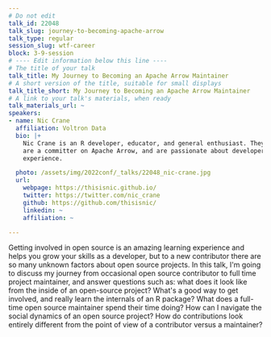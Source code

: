```yaml
---
# Do not edit
talk_id: 22048
talk_slug: journey-to-becoming-apache-arrow
talk_type: regular
session_slug: wtf-career
block: 3-9-session
# ---- Edit information below this line ----
# The title of your talk
talk_title: My Journey to Becoming an Apache Arrow Maintainer
# A short version of the title, suitable for small displays
talk_title_short: My Journey to Becoming an Apache Arrow Maintainer
# A link to your talk's materials, when ready
talk_materials_url: ~
speakers:
- name: Nic Crane
  affiliation: Voltron Data
  bio: |+
    Nic Crane is an R developer, educator, and general enthusiast. They
    are a committer on Apache Arrow, and are passionate about developer
    experience.

  photo: /assets/img/2022conf/_talks/22048_nic-crane.jpg
  url:
    webpage: https://thisisnic.github.io/
    twitter: https://twitter.com/nic_crane
    github: https://github.com/thisisnic/
    linkedin: ~
    affiliation: ~

---
```


<!-- ABSTRACT ----
Please write abstract below. You may use simple markdown (links, code style, bold, italics)
-->

Getting involved in open source is an amazing learning experience and helps
you grow your skills as a developer, but to a new contributor there are so
many unknown factors about open source projects. In this talk, I'm going to
discuss my journey from occasional open source contributor to full time project
maintainer, and answer questions such as: what does it look like from the inside
of an open-source project? What's a good way to get involved, and really learn
the internals of an R package? What does a full-time open source maintainer
spend their time doing? How can I navigate the social dynamics of an open source
project? How do contributions look entirely different from the point of view of
a contributor versus a maintainer?
